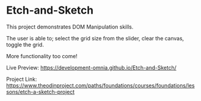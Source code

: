 # Etch-and-Sketch

This project demonstrates DOM Manipulation skills.

The user is able to; select the grid size from the slider, clear the canvas, toggle the grid.

More functionality too come!

Live Preview: https://development-omnia.github.io/Etch-and-Sketch/

Project Link: https://www.theodinproject.com/paths/foundations/courses/foundations/lessons/etch-a-sketch-project

